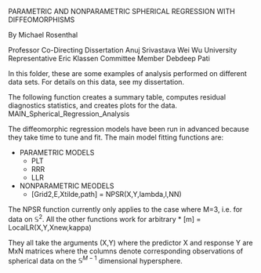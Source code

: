 PARAMETRIC AND NONPARAMETRIC SPHERICAL REGRESSION WITH DIFFEOMORPHISMS

By Michael Rosenthal

Professor Co-Directing Dissertation
    Anuj Srivastava
    Wei Wu
University Representative
    Eric Klassen
Committee Member
    Debdeep Pati

In this folder, these are some examples of analysis performed on different data sets. For details on this data, see my dissertation.

The following function creates a summary table, computes residual diagnostics statistics, and creates plots for the data.
MAIN_Spherical_Regression_Analysis

The diffeomorphic regression models have been run in advanced because they take time to tune and fit. The main model fitting functions are:
* PARAMETRIC MODELS
    * PLT
    * RRR
    * LLR
* NONPARAMETRIC MEODELS
    * [Grid2,E,Xtilde,path] = NPSR(X,Y,lambda,l,NN)
    
The NPSR function currently only applies to the case where M=3, i.e. for data on $\mathbb{S}^2$. All the other functions work for arbitrary 
    * [m] = LocalLR(X,Y,Xnew,kappa)



They all take the arguments (X,Y) where the predictor X and response Y are MxN matrices where the columns denote corresponding observations of spherical data on the $\mathbb{S}^{M-1}$ dimensional hypersphere.

